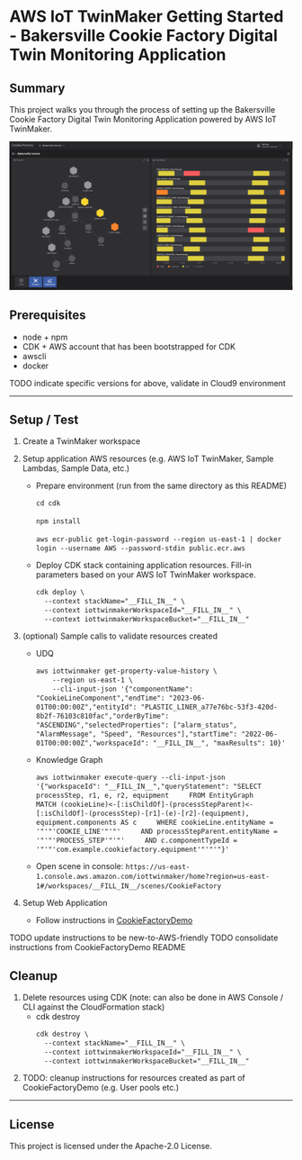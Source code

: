 # AWS IoT TwinMaker Getting Started - Bakersville Cookie Factory Digital Twin Monitoring Application

## Summary

This project walks you through the process of setting up the Bakersville Cookie Factory Digital Twin Monitoring Application powered by AWS IoT TwinMaker. 

![WebAppDashboard](docs/MonitoringApplication.png)

## Prerequisites

* node + npm
* CDK + AWS account that has been bootstrapped for CDK
* awscli
* docker

TODO indicate specific versions for above, validate in Cloud9 environment

---

## Setup / Test

1. Create a TwinMaker workspace
1. Setup application AWS resources (e.g. AWS IoT TwinMaker, Sample Lambdas, Sample Data, etc.)
    - Prepare environment (run from the same directory as this README)
      ```
      cd cdk
      
      npm install
      
      aws ecr-public get-login-password --region us-east-1 | docker login --username AWS --password-stdin public.ecr.aws
      ```
    - Deploy CDK stack containing application resources. Fill-in parameters based on your AWS IoT TwinMaker workspace.
      ```
      cdk deploy \
        --context stackName="__FILL_IN__" \
        --context iottwinmakerWorkspaceId="__FILL_IN__" \
        --context iottwinmakerWorkspaceBucket="__FILL_IN__"
      ```
1. (optional) Sample calls to validate resources created
    - UDQ
      ```
      aws iottwinmaker get-property-value-history \
          --region us-east-1 \
          --cli-input-json '{"componentName": "CookieLineComponent","endTime": "2023-06-01T00:00:00Z","entityId": "PLASTIC_LINER_a77e76bc-53f3-420d-8b2f-76103c810fac","orderByTime": "ASCENDING","selectedProperties": ["alarm_status", "AlarmMessage", "Speed", "Resources"],"startTime": "2022-06-01T00:00:00Z","workspaceId": "__FILL_IN__", "maxResults": 10}'
      ```
    - Knowledge Graph
      ```
      aws iottwinmaker execute-query --cli-input-json '{"workspaceId": "__FILL_IN__","queryStatement": "SELECT processStep, r1, e, r2, equipment     FROM EntityGraph     MATCH (cookieLine)<-[:isChildOf]-(processStepParent)<-[:isChildOf]-(processStep)-[r1]-(e)-[r2]-(equipment), equipment.components AS c     WHERE cookieLine.entityName = '"'"'COOKIE_LINE'"'"'     AND processStepParent.entityName = '"'"'PROCESS_STEP'"'"'     AND c.componentTypeId = '"'"'com.example.cookiefactory.equipment'"'"'"}'
      ```
    - Open scene in console: `https://us-east-1.console.aws.amazon.com/iottwinmaker/home?region=us-east-1#/workspaces/__FILL_IN__/scenes/CookieFactory`

1. Setup Web Application
   - Follow instructions in [CookieFactoryDemo](./CookieFactoryDemo/README.md)

TODO update instructions to be new-to-AWS-friendly
TODO consolidate instructions from CookieFactoryDemo README

## Cleanup

1. Delete resources using CDK (note: can also be done in AWS Console / CLI against the CloudFormation stack)
    - cdk destroy
        ```
        cdk destroy \
          --context stackName="__FILL_IN__" \
          --context iottwinmakerWorkspaceId="__FILL_IN__" \
          --context iottwinmakerWorkspaceBucket="__FILL_IN__"
        ```
2. TODO: cleanup instructions for resources created as part of CookieFactoryDemo (e.g. User pools etc.)

---

## License

This project is licensed under the Apache-2.0 License.
